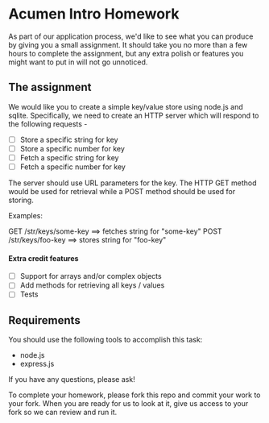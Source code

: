 # Acumen Intro Homework

As part of our application process, we'd like to see what you can produce by giving you a small assignment. It should take you no more than a few hours to complete the assignment, but any extra polish or features you might want to put in will not go unnoticed.

## The assignment

We would like you to create a simple key/value store using node.js and sqlite.
Specifically, we need to create an HTTP server which will respond to the following requests -

 - [ ] Store a specific string for key
 - [ ] Store a specific number for key
 - [ ] Fetch a specific string for key
 - [ ] Fetch a specific number for key

The server should use URL parameters for the key.
The HTTP GET method would be used for retrieval while a POST method should be used for storing.

Examples:

GET /str/keys/some-key ==> fetches string for "some-key"
POST /str/keys/foo-key ==> stores string for "foo-key"

#### Extra credit features

 - [ ] Support for arrays and/or complex objects
 - [ ] Add methods for retrieving all keys / values
 - [ ] Tests

## Requirements

You should use the following tools to accomplish this task:

 - node.js
 - express.js

If you have any questions, please ask!

To complete your homework, please fork this repo and commit your work to your fork. When you are ready for us to look at it, give us access to your fork so we can review and run it.
